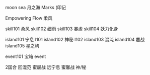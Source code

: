 
moon sea 月之海
Marks (印记


Empowering Flow 柔风


skill101 柔风
skill102 细雨
skill103 暴虐
skill104 妖力化身

island101 宁息 l101
island102 神秘 l102
island103 混沌 
island104 鏖战
island105 星之屿

event101 宝箱
event


2国合
回混范
蜜屡战
远宁息
蜜馨战
神/秘
